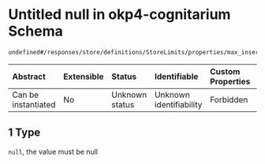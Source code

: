 # Untitled null in okp4-cognitarium Schema

```txt
undefined#/responses/store/definitions/StoreLimits/properties/max_insert_data_byte_size/anyOf/1
```

| Abstract            | Extensible | Status         | Identifiable            | Custom Properties | Additional Properties | Access Restrictions | Defined In                                                                     |
| :------------------ | :--------- | :------------- | :---------------------- | :---------------- | :-------------------- | :------------------ | :----------------------------------------------------------------------------- |
| Can be instantiated | No         | Unknown status | Unknown identifiability | Forbidden         | Allowed               | none                | [okp4-cognitarium.json\*](schema/okp4-cognitarium.json "open original schema") |

## 1 Type

`null`, the value must be null
